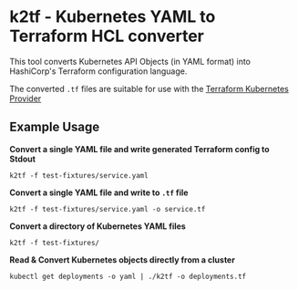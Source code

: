 # k2tf - Kubernetes YAML to Terraform HCL converter

This tool converts Kubernetes API Objects (in YAML format) into HashiCorp's Terraform configuration language.

The converted `.tf` files are suitable for use with the [Terraform Kubernetes Provider](https://www.terraform.io/docs/providers/kubernetes/index.html)

## Example Usage

**Convert a single YAML file and write generated Terraform config to Stdout**

`k2tf -f test-fixtures/service.yaml`

**Convert a single YAML file and write to `.tf` file**

`k2tf -f test-fixtures/service.yaml -o service.tf`

**Convert a directory of Kubernetes YAML files**

`k2tf -f test-fixtures/`

**Read & Convert Kubernetes objects directly from a cluster**

`kubectl get deployments -o yaml | ./k2tf -o deployments.tf`
